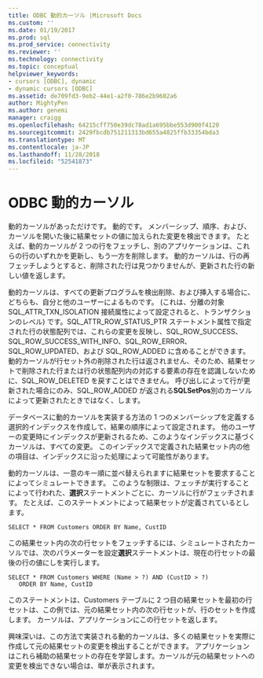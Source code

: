 ```yaml
---
title: ODBC 動的カーソル |Microsoft Docs
ms.custom: ''
ms.date: 01/19/2017
ms.prod: sql
ms.prod_service: connectivity
ms.reviewer: ''
ms.technology: connectivity
ms.topic: conceptual
helpviewer_keywords:
- cursors [ODBC], dynamic
- dynamic cursors [ODBC]
ms.assetid: de709fd3-9eb2-44e1-a2f0-786e2b9602a6
author: MightyPen
ms.author: genemi
manager: craigg
ms.openlocfilehash: 64215cff750e39dc78ad1a695bbe553d900f4120
ms.sourcegitcommit: 2429fbcdb751211313bd655a4825ffb33354bda3
ms.translationtype: MT
ms.contentlocale: ja-JP
ms.lasthandoff: 11/28/2018
ms.locfileid: "52541873"
---
```

# <a name="odbc-dynamic-cursors"></a>ODBC 動的カーソル
動的カーソルがあっただけです。 動的です。 メンバーシップ、順序、および、カーソルを開いた後に結果セットの値に加えられた変更を検出できます。 たとえば、動的カーソルが 2 つの行をフェッチし、別のアプリケーションは、これらの行のいずれかを更新し、もう一方を削除します。 動的カーソルは、行の再フェッチしようとすると、削除された行は見つかりませんが、更新された行の新しい値を返します。  
  
 動的カーソルは、すべての更新プログラムを検出削除、および挿入する場合に、どちらも、自分と他のユーザーによるものです。 (これは、分離の対象 SQL_ATTR_TXN_ISOLATION 接続属性によって設定されると、トランザクションのレベル) です。SQL_ATTR_ROW_STATUS_PTR ステートメント属性で指定された行の状態配列では、これらの変更を反映し、SQL_ROW_SUCCESS、SQL_ROW_SUCCESS_WITH_INFO、SQL_ROW_ERROR、SQL_ROW_UPDATED、および SQL_ROW_ADDED に含めることができます。 動的カーソルが行セット外の削除された行は返されません、そのため、結果セットで削除された行または行の状態配列内の対応する要素の存在を認識しないために、SQL_ROW_DELETED を戻すことはできません。 呼び出しによって行が更新された場合にのみ、SQL_ROW_ADDED が返される**SQLSetPos**別のカーソルによって更新されたときではなく、します。  
  
 データベースに動的カーソルを実装する方法の 1 つのメンバーシップを定義する選択的インデックスを作成して、結果の順序によって設定されます。 他のユーザーの変更時にインデックスが更新されるため、このようなインデックスに基づくカーソルは、すべての変更。 このインデックスで定義された結果セット内の他の項目は、インデックスに沿った処理によって可能性があります。  
  
 動的カーソルは、一意のキー順に並べ替えられますに結果セットを要求することによってシミュレートできます。 このような制限は、フェッチが実行することによって行われた、**選択**ステートメントごとに、カーソルに行がフェッチされます。 たとえば、このステートメントによって結果セットが定義されているとします。  
  
```  
SELECT * FROM Customers ORDER BY Name, CustID  
```  
  
 この結果セット内の次の行セットをフェッチするには、シミュレートされたカーソルでは、次のパラメーターを設定**選択**ステートメントは、現在の行セットの最後の行の値にしを実行します。  
  
```  
SELECT * FROM Customers WHERE (Name > ?) AND (CustID > ?)  
   ORDER BY Name, CustID  
```  
  
 このステートメントは、Customers テーブルに 2 つ目の結果セットを最初の行セットは、この例では、元の結果セット内の次の行セットが、行のセットを作成します。 カーソルは、アプリケーションにこの行セットを返します。  
  
 興味深いは、この方法で実装される動的カーソルは、多くの結果セットを実際に作成して元の結果セットの変更を検出することができます。 アプリケーションはこれら補助の結果セットの存在を学習します。カーソルが元の結果セットへの変更を検出できない場合は、単が表示されます。
